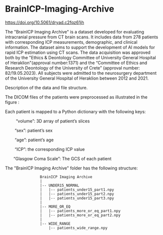 # BrainICP-Imaging-Archive

https://doi.org/10.5061/dryad.c2fqz61jh

The "BrainICP Imaging Archive" is a dataset developed for evaluating intracranial pressure from CT brain scans. It includes data from 278 patients with corresponding ICP measurements, demographic, and clinical information. The dataset aims to support the development of AI models for rapid ICP estimation using CT scans. The data acquisition was approved both by the "Ethics & Deontology Committee of University General Hospital of Heraklion"(approval number:1371) and the “Committee of Ethics and Research Deontology of the University of Crete” (approval number: 82/19.05.2023). All subjects were admitted to the neurosurgery department of the University General Hospital of Heraklion between 2012 and 2021.

Description of the data and file structure.

The DICOM files of the patients were preprocessed as illustrated in the figure :

Each patient is mapped to a Python dictionary with the following keys:

         “volume”: 3D array of patient’s slices

        “sex”: patient’s sex

        “age”: patient’s age

        “ICP”: the corresponding ICP value

       “Glasgow Coma Scale”: The GCS of each patient

The "BrainICP Imaging Archive" folder has the following structure:
                
                    BrainICP Imaging Archive
                    |
                    |-- UNDER15_NORMAL
                    |   |-- patients_under15_part1.npy
                    |   |-- patients_under15_part2.npy
                    |   |-- patients_under15_part3.npy
                    |
                    |-- MORE_OR_EQ
                    |   |-- patients_more_or_eq_part1.npy
                    |   |-- patients_more_or_eq_part2.npy
                    |
                    |-- WIDE_RANGE
                        |-- patients_wide_range.npy




